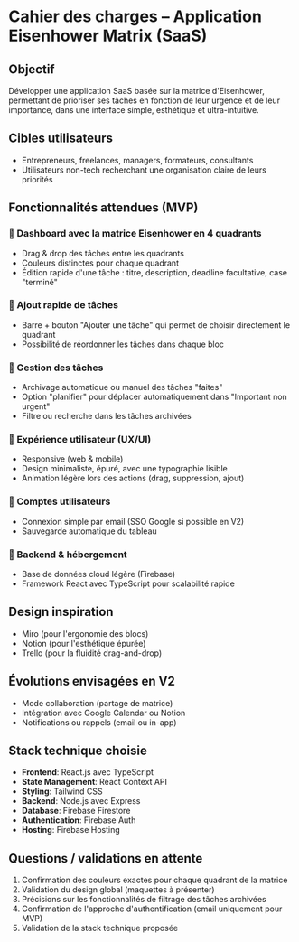 # Cahier des charges – Application Eisenhower Matrix (SaaS)

## Objectif
Développer une application SaaS basée sur la matrice d'Eisenhower, permettant de prioriser ses tâches en fonction de leur urgence et de leur importance, dans une interface simple, esthétique et ultra-intuitive.

## Cibles utilisateurs
- Entrepreneurs, freelances, managers, formateurs, consultants
- Utilisateurs non-tech recherchant une organisation claire de leurs priorités

## Fonctionnalités attendues (MVP)

### 🔹 Dashboard avec la matrice Eisenhower en 4 quadrants
- Drag & drop des tâches entre les quadrants
- Couleurs distinctes pour chaque quadrant
- Édition rapide d'une tâche : titre, description, deadline facultative, case "terminé"

### 🔹 Ajout rapide de tâches
- Barre + bouton "Ajouter une tâche" qui permet de choisir directement le quadrant
- Possibilité de réordonner les tâches dans chaque bloc

### 🔹 Gestion des tâches
- Archivage automatique ou manuel des tâches "faites"
- Option "planifier" pour déplacer automatiquement dans "Important non urgent"
- Filtre ou recherche dans les tâches archivées

### 🔹 Expérience utilisateur (UX/UI)
- Responsive (web & mobile)
- Design minimaliste, épuré, avec une typographie lisible
- Animation légère lors des actions (drag, suppression, ajout)

### 🔹 Comptes utilisateurs
- Connexion simple par email (SSO Google si possible en V2)
- Sauvegarde automatique du tableau

### 🔹 Backend & hébergement
- Base de données cloud légère (Firebase)
- Framework React avec TypeScript pour scalabilité rapide

## Design inspiration
- Miro (pour l'ergonomie des blocs)
- Notion (pour l'esthétique épurée)
- Trello (pour la fluidité drag-and-drop)

## Évolutions envisagées en V2
- Mode collaboration (partage de matrice)
- Intégration avec Google Calendar ou Notion
- Notifications ou rappels (email ou in-app)

## Stack technique choisie
- **Frontend**: React.js avec TypeScript
- **State Management**: React Context API
- **Styling**: Tailwind CSS
- **Backend**: Node.js avec Express
- **Database**: Firebase Firestore
- **Authentication**: Firebase Auth
- **Hosting**: Firebase Hosting

## Questions / validations en attente
1. Confirmation des couleurs exactes pour chaque quadrant de la matrice
2. Validation du design global (maquettes à présenter)
3. Précisions sur les fonctionnalités de filtrage des tâches archivées
4. Confirmation de l'approche d'authentification (email uniquement pour MVP)
5. Validation de la stack technique proposée

